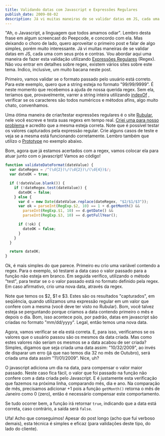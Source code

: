 ```yaml
---
title: Validando datas com Javascript e Expressões Regulares
publish_date: 2009-08-02
description: Já vi muitas maneiras de se validar datas em JS, cada uma com seus prós e contras. Vou abordar aqui uma maneira de fazer esta validação utilizando Expressões Regulares (Regex).
---
```


"Ah, o Javascript, a linguagem que todos amamos odiar". Lembro desta frase em
algum screencast do Peepcode, e concordo com ela. Mas deixando o choro de lado,
quero aproveitar o primeiro post e falar de algo simples, porém muito
interessante. Já vi muitas maneiras de se validar datas em JS, cada uma com seus
prós e contras. Vou abordar aqui uma maneira de fazer esta validação utilizando
[Expressões Regulares](http://en.wikipedia.org/wiki/Regular_expression) (Regex).
Não vou entrar em detalhes sobre regex, existem vários sites sobre este tema.
Indico, inclusive, um muito bacana neste post.

Primeiro, vamos validar se o formato passado pelo usuário está correto. Para
este exemplo, quero que a string esteja no formato "99/99/9999". É neste momento
que recebemos a ajuda de nossa querida regex. Sem ela, teríamos que,
provavelmente, varrer a string inteira utilizando
[indexOf](http://www.w3schools.com/jsref/jsref_IndexOf.asp) , verificar se os
caracteres são todos numéricos e métodos afins, algo muito chato, convenhamos.

Uma ótima maneira de criar/testar expressões regulares é o site
[Rubular](http://www.rubular.com/), nele você escreve e testa suas regexs em
tempo real. [Criei uma para nosso problema](http://rubular.com/regexes/9262) e
acredito que a mesma esteja correta. Note que é possível testar os valores
capturados pela expressão regular. Crie alguns casos de teste e veja se a mesma
está funcionando corretamente. Lembro também que utilizo o
[Prototype](http://www.prototypejs.org/) no exemplo abaixo.

Bom, agora que já estamos acertados com a regex, vamos colocar ela para atuar
junto com o javascript! Vamos ao código!

```js
function validateDateFormat(dateValue) {
  var dateRegex = /^(\d{2})\/(\d{2})\/(\d{4})$/;
  var dateOK = true;

  if (!dateValue.blank()) {
    if (!dateRegex.test(dateValue)) {
      dateOK = false;
    } else {
      var d = new Date(dateValue.replace(dateRegex, "$2/$1/$3"));
      var ok = parseInt(RegExp.$2, 10) == 1 + d.getMonth() &&
        parseInt(RegExp.$1, 10) == d.getDate() &&
        parseInt(RegExp.$3, 10) == d.getFullYear();

      if (!ok) {
        dateOK = false;
      }
    }
  }

  return dateOK;
}
```

Ok, é mais simples do que parece. Primeiro eu crio uma variável contendo a
regex. Para o exemplo, só testarei a data caso o valor passado para a função não
esteja em branco. Em seguida verifico, utilizando o método "test", para testar
se o o valor passado está no formato definido pela regex. Em caso afirmativo,
crio uma nova data, através da regex.

Note que temos os \$2, \$1 e \$3. Estes são os resultados "capturados", em
seqüência, quando utilizamos uma expressão regular em um valor que confere com a
mesma (você deve ter visto no Rubular). Bom, você talvez esteja se perguntando
porque criamos a data contendo primeiro o mês e depois o dia. Bom, isso acontece
pois, por padrão, datas em javascript são criadas no formato "mm/dd/yyyy".
Legal, então temos uma nova data.

Agora, vamos verificar se ela está correta. E, para isso, verificamos se os
valores que o usuário passou são os mesmos da data criada. Mas como estes
valores não seriam os mesmos se a data acabou de ser criada? Simples, digamos
que seja criada uma data assim: "10/32/2009", ao invés de disparar um erro (já
que nao temos dia 32 no mês de Outubro), será criada uma data assim
"11/01/2009". Nice, uh?

O javascript adiciona um dia na data, para compensar o valor maior passado.
Neste caso fica fácil, o valor que foi passado na função não confere com a data
criada pelo Javascript. E é justamente esta verificação que fazemos na próxima
linha, comparando mês, dia e ano. Na comparação de mês, precisamos adicionar +1
pois a função `getMonth()` retorna o mês de Janeiro como 0 (zero), então é
necessário compensar este comportamento.

Se tudo ocorrer bem, a função irá retornar `true`, indicando que a data está
correta, caso contrário, a saída será `false`.

Ufa! Acho que conseguimos! Apesar do post longo (acho que fui verboso demais),
esta técnica é simples e eficaz (para validações deste tipo, do lado do
cliente).
